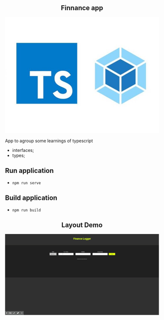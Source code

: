 <h2 align="center">Finnance app</h2>
<p align="center">
  <img src="./assets/typescript-webpack.jpeg">
</p>

App to agroup some learnings of typescript
- interfaces;
- types;

## Run application
- `npm run serve`

## Build application
- `npm run build`

<h2 align="center">Layout Demo</h2>
<p align="center">
  <img src="./assets/layout-demo.gif">
</p>